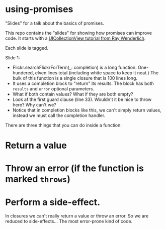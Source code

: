 # using-promises
"Slides" for a talk about the basics of promises.

This repo contains the "slides" for showing how promises can improve code. It starts with a [UICollectionView tutorial from Ray Wenderlich](https://www.raywenderlich.com/136159/uicollectionview-tutorial-getting-started).

Each slide is tagged.

Slide 1:

 * Flickr.searchFlickrForTerm(_: completion) is a long function. One-hundered, elven lines total (including white space to keep it neat.) The bulk of this function is a single closure that is 100 lines long.
 * It uses a completion block to "return" its results. The block has both `results` and `error` optional parameters.
 * What if both contain values? What if they are both empty?
 * Look af the first guard clause (line 33). Wouldn't it be nice to throw here? Why can't we?
 * Notice that in completion blocks like this, we can't simply return values, instead we must call the completion handler.
 
There are three things that you can do inside a function:
 # Return a value
 # Throw an error (if the function is marked `throws`)
 # Perform a side-effect.
 
In closures we can't really return a value or throw an error. So we are reduced to side-effects... The most error-prone kind of code.
